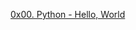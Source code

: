 [0x00. Python - Hello, World
](https://github.com/AdrianaHelga/alx-higher_level_programming/tree/master/0x00-python-hello_world)
